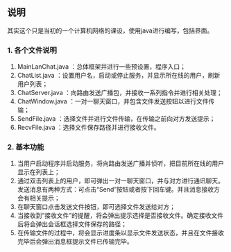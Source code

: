 ## 说明
其实这个只是当初的一个计算机网络的课设，使用java进行编写，包括界面。

### 1. 各个文件说明
1. MainLanChat.java ：总体框架并进行一些预设置，程序入口；
2. ChatList.java ：设置用户名，启动或停止服务，并显示所在线的用户，刷新用户列表；
3. ChatServer.java ：向路由发送广播包，并接收一系列指令并进行相关处理；
4. ChatWindow.java ：一对一聊天窗口，并包含文件发送按钮以进行文件传输；
5. SendFile.java ：选择文件并进行文件传输，在传输之前向对方发送提示；
6. RecvFile.java ：选择文件保存路径并进行接收文件。

### 2. 基本功能
1. 当用户启动程序并启动服务，将向路由发送广播并侦听，把目前所在线的用户显示在列表上；
2. 通过双击列表上的用户，即可弹出一对一聊天窗口，并与对方进行通讯聊天。发送消息有两种方式：可点击“Send”按钮或者按下回车键。并且消息接收方会有相关提示；
3. 在聊天窗口点击发送文件按钮，即可选择文件发送给对方；
4. 当接收到“接收文件”的提醒，将会弹出提示选择是否接收文件。确定接收文件后将会弹出会话框选择文件保存的路径；
5. 在传输文件的过程中，将会显示进度条以显示文件发送状态，并且在文件接收完毕后会弹出消息框提示文件已传输完毕。
